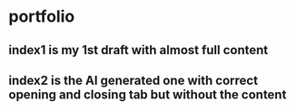 # portfolio
## index1 is my 1st draft with almost full content
## index2 is the AI generated one with correct opening and closing tab but without the content